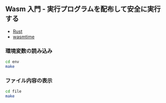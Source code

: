 ## Wasm 入門 - 実行プログラムを配布して安全に実行する

- [Rust](https://www.rust-lang.org/tools/install)
- [wasmtime](https://github.com/bytecodealliance/wasmtime)

### 環境変数の読み込み

```sh
cd env
make
```

### ファイル内容の表示

```sh
cd file
make
```
